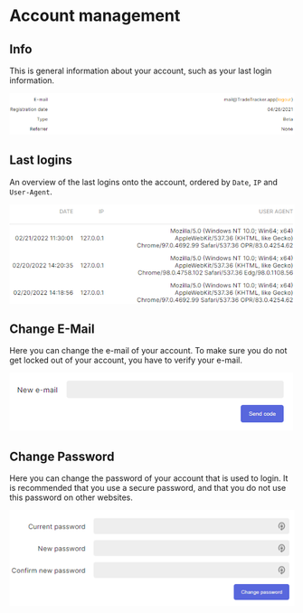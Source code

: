 # Account management

## Info
This is general information about your account, such as your last login information.

![General account info](generalaccountinfo.PNG)

## Last logins
An overview of the last logins onto the account, ordered by `Date`, `IP` and `User-Agent`.

![Last Logins](lastloginsbyip.PNG)

## Change E-Mail
Here you can change the e-mail of your account. To make sure you do not get locked out of your account, you have to verify your e-mail.

![Change E-Mail](changemail.PNG)

## Change Password
Here you can change the password of your account that is used to login. It is recommended that you use a secure password, and that you do not use this password on other websites.

![Change Password](changepassword.PNG)
